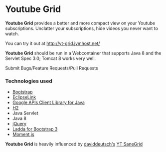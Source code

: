 # Youtube Grid

**Youtube Grid** provides a better and more compact view on your Youtube subscriptions. Unclatter your subscriptions, hide videos you never want to watch.

You can try it out at http://yt-grid.jvmhost.net/

**Youtube Grid** should be run in a Webcontainer that supports Java 8 and the Servlet Spec 3.0; Tomcat 8 works very well.





Submit Bugs/Feature Requests/Pull Requests

### Technologies used
* [Bootstrap](http://getbootstrap.com/)
* [EclipseLink](http://eclipse.org/eclipselink/)
* [Google APIs Client Library for Java](https://github.com/google/google-api-java-client)
* [H2](http://www.h2database.com/html/main.html)
* Java Servlet
* Java 8
* [jQuery](https://jquery.com/)
* [Ladda for Bootstrap 3](https://github.com/msurguy/Ladda-bootstrap)
* [Moment.js](http://momentjs.com/)


**Youtube Grid** is heavily influenced by [daviddeutsch's](https://github.com/daviddeutsch)	[YT SaneGrid](http://daviddeutsch.github.io/yt-sanegrid/)

